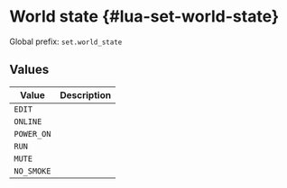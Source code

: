 # World state {#lua-set-world-state}

Global prefix: `set.world_state`

## Values

| Value      | Description |
| ---------- | ----------- |
| `EDIT`     | |
| `ONLINE`   | |
| `POWER_ON` | |
| `RUN`      | |
| `MUTE`     | |
| `NO_SMOKE` | |
